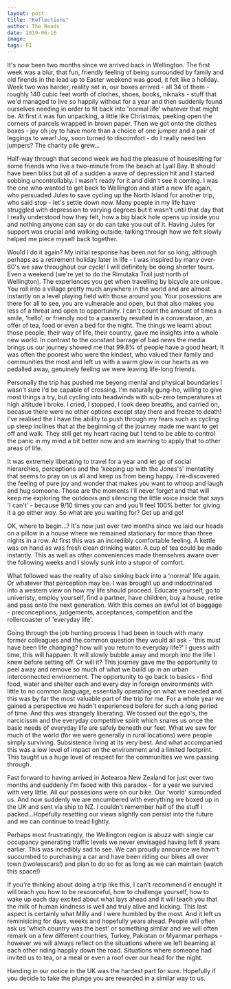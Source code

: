 ```yaml
---
layout: post
title: "Reflections"
author: The Reads
date: 2019-06-16
image: 
tags: FI    
---
```


It's now been two months since we arrived back in Wellington. The first week was a blur, that fun, friendly feeling of being surrounded by family and old firends in the lead up to Easter weekend was good, it felt like a holiday. Week two was harder, reality set in, our boxes arrived - all 34 of them - roughly 140 cubic feet worth of clothes, shoes, books, niknaks - stuff that we'd managed to live so happily without for a year and then suddenly found ourselves needing in order to fit back into 'normal life' whatever that might be. At first it was fun unpacking, a little like Christmas, peeking open the corners of parcels wrapped in brown paper. Then we got onto the clothes boxes - joy oh joy to have more than a choice of one jumper and a pair of leggings to wear! Joy, soon turned to discomfort - do I really need ten jumpers? The charity pile grew...

Half-way through that second week we had the pleasure of housesitting for some friends who live a two-minute from the beach at Lyall Bay. It should have been bliss but all of a sudden a wave of depression hit and I started sobbing uncontrollably. I wasn't ready for it and didn't see it coming. I was the one who wanted to get back to Wellington and start a new life again, who persuaded Jules to save cycling up the North Island for another trip, who said stop - let's settle down now. Many poeple in my life have struggled with depression to varying degrees but it wasn't until that day that I really understood how they felt, how a big black hole opens up inside you and nothing anyone can say or do can take you out of it. Having Jules for support was crucial and walking outside, talking through how we felt slowly helped me piece myself back together. 

Would I do it again? My initial response has been not for so long, although perhaps as a retirement holiday later in life - I was inspired by many over-60's we saw throughout our cycle! I will definitely be doing shorter tours. Even a weekend (we're yet to do the Rimutaka Trail just north of Wellington). The experiences you get when travelling by bicycle are unique. You roll into a village pretty much anywhere in the world and are almost instantly on a level playing field with those around you. Your posessions are there for all to see, you are vulnerable and open, but that also makes you less of a threat and open to opportunity. I can't count the amount of times a smile, 'hello', or friendly nod to a passerby resulted in a converstaion, an offer of tea, food or even a bed for the night. The things we learnt about those people, their way of life, their country, gave me insights into a whole new world. In contrast to the constant barrage of bad news the media brings us our journey showed me that 99.8% of people have a good heart. It was often the poorest who were the kindest, who valued their family and communities the most and left us with a warm glow in our hearts as we pedalled away, genuinely feeling we were leaving life-long friends.

Personally the trip has pushed me beyong mental and physical boundaries I wasn't sure I'd be capable of crossing. I'm naturally gung-ho, willing to give most things a try, but cycling into headwinds with sub-zero temperatures at high altitude I broke. I cried, I stopped, I took deep breaths, and carried on, becasue there were no other options except stay there and freeze to death! I've realised the I have the ability to push through my fears such as cycling up steep inclines that at the beginning of the journey made me want to get off and walk. They still get my heart racing but I tend to be able to control the panic in my mind a bit better now and am learning to apply that to other areas of life. 

It was extremely liberating to travel for a year and let go of social hierarchies, perceptions and the 'keeping up with the Jones's' mentatlity that seems to pray on us all and keep us from being happy. I re-discovered the feeling of pure joy and wonder that makes you want to whoop and laugh and hug someone. Those are the moments I'll never forget and that will keep me exploring the outdoors and silencing the little voice inside that says 'I can't' - because 9/10 times you can and you'll feel 100% better for giving it a go either way. So what are you waiting for? Get up and go!




OK, where to begin...? It's now just over two months since we laid our heads on a pillow in a house where we remained stationary for more than three nights in a row. At first this was an incredibly comfortable feeling. A kettle was on hand as was fresh clean drinking water. A cup of tea could be made instantly. This as well as other conveniences made themselves aware over the following weeks and I slowly sunk into a stupor of comfort. 

What followed was the reality of also sinking back into a 'normal' life again. Or whatever that perception may be. I was brought up and indoctrinated into a western view on how my life should proceed. Educate yourself, go to univeristy, employ yourself, find a partner, have children, buy a house, retire and pass onto the next generation. With this comes an awful lot of baggage - preconceptions, judgements, acceptances, competition and the rollercoaster of 'everyday life'. 

Going through the job hunting process I had been in touch with many former colleagues and the common question they would all ask - 'this must have been life changing? how will you return to everyday life?' I guess with time, this will happaen. It will slowly bubble away and morph into the life I knew before setting off. Or will it? This journey gave me the opportunity to peel away and remove so much of what we build up in an urban interconnected environment. The opportunity to go back to basics - find food, water and shelter each and every day in foreign environments with little to no common language, essentially operating on what we needed and this was by far the most valuable part of the trip for me. For a whole year we gained a perspective we hadn't experienced before for such a long period of time. And this was strangely liberating. We tossed out the ego's, the narcicissm and the everyday competitive spirit which snares us once the basic needs of everyday life are safely beneath our feet. What we saw for much of the world (for we were generally in rural locations) were people simply surviving. Subsistence living at its very best. And what accompanied this was a low level of impact on the environment and a limited footprint. This taught us a huge level of respect for the communities we wre passing through.

Fast forward to having arrived in Aotearoa New Zealand for just over two months and suddenly I'm faced with this paradox - for a year we survied with very little. All our possesions were on our bike. Our 'world' surrounded us. And now suddenly we are encumbered with everything we boxed up in the UK and sent via ship to NZ. I couldn't remember half of the stuff I packed...Hopefully resetting our views slightly can persist into the future and we can continue to tread lightly.

Perhaps most frustratingly, the Wellington region is abuzz with single car occupancy generating traffic levels we never envisaged having left 8 years earlier. This was incedibly sad to see. We can proudly announce we havn't succumbed to purchasing a car and have been riding our bikes all over town (twolesscars!) and plan to do so for as long as we can maintain (watch this space!)

If you're thinking about doing a trip like this, I can't recommend it enough! It will teach you how to be resourceful, how to challenge yourself, how to wake up each day excited about what lays ahead and it will teach you that the milk of human kindness is well and truly alive and kicking. This last aspect is certainly what Milly and I were humbled by the most. And it left us reminisicing for days, weeks and hopefully years ahead. People will often ask us 'which country was the best' or something similar and we will often remark on a few different countries, Turkey, Pakistan or Myanmar perhaps - however we will always reflect on the situations where we left beaming at each other riding happliy down the road. Situations where someone had invited us to tea, or a meal or even a roof over our head for the night.

Handing in our notice in the UK was the hardest part for sure. Hopefully if you decide to take the plunge you are rewarded in a similar way to us.
